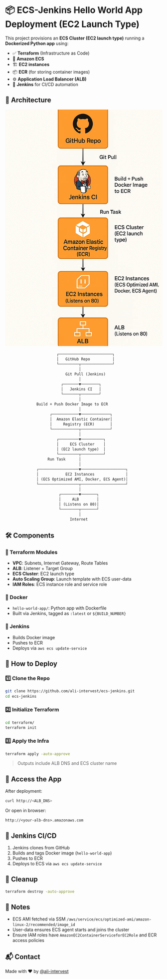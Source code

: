 # 📦 ECS-Jenkins Hello World App Deployment (EC2 Launch Type)

This project provisions an **ECS Cluster (EC2 launch type)** running a **Dockerized Python app** using:

- ✅ **Terraform** (Infrastructure as Code)
- 🚀 **Amazon ECS**
- 🏗️ **EC2 instances**
- 📦 **ECR** (for storing container images)
- ⚙️ **Application Load Balancer (ALB)**
- 🤖 **Jenkins** for CI/CD automation

## 🧱 Architecture

![Architecture](./images/Architecture.webp)

```
                       ┌────────────────────────┐
                       │   GitHub Repo          │
                       └─────────┬──────────────┘
                                 │
                           Git Pull (Jenkins)
                                 │
                         ┌───────▼────────┐
                         │   Jenkins CI   │
                         └───────┬────────┘
                                 │
              Build + Push Docker Image to ECR
                                 │
                    ┌────────────▼─────────────┐
                    │  Amazon Elastic Container│
                    │     Registry (ECR)       │
                    └────────────┬─────────────┘
                                 │
                       ┌─────────▼──────────┐
                       │     ECS Cluster    │
                       │ (EC2 launch type)  │
                       └─────────┬──────────┘
                   Run Task      │
                                 │
              ┌──────────────────▼────────────────────┐
              │            EC2 Instances              │
              │ (ECS Optimized AMI, Docker, ECS Agent)│
              └──────────────────┬────────────────────┘
                                 │
                        ┌────────▼───────┐
                        │     ALB        │
                        │ (Listens on 80)│
                        └────────┬───────┘
                                 │
                             Internet
```

## 🛠️ Components

### 📁 Terraform Modules

- **VPC**: Subnets, Internet Gateway, Route Tables
- **ALB**: Listener + Target Group
- **ECS Cluster**: EC2 launch type
- **Auto Scaling Group**: Launch template with ECS user-data
- **IAM Roles**: ECS instance role and service role

### 🐳 Docker

- `hello-world-app/`: Python app with Dockerfile
- Built via Jenkins, tagged as `:latest` or `${BUILD_NUMBER}`

### 🤖 Jenkins

- Builds Docker image
- Pushes to ECR
- Deploys via `aws ecs update-service`

## 🚀 How to Deploy

### 1️⃣ Clone the Repo

```bash
git clone https://github.com/ali-intervest/ecs-jenkins.git
cd ecs-jenkins
```

### 2️⃣ Initialize Terraform

```bash
cd terraform/
terraform init
```

### 3️⃣ Apply the Infra

```bash
terraform apply -auto-approve
```

> Outputs include ALB DNS and ECS cluster name

## 🧪 Access the App

After deployment:

```bash
curl http://<ALB_DNS>
```

Or open in browser:

```
http://<your-alb-dns>.amazonaws.com
```

## 🔄 Jenkins CI/CD

1. Jenkins clones from GitHub
2. Builds and tags Docker image (`hello-world-app`)
3. Pushes to ECR
4. Deploys to ECS via `aws ecs update-service`

## 🧹 Cleanup

```bash
terraform destroy -auto-approve
```

## 🧾 Notes

- ECS AMI fetched via SSM `/aws/service/ecs/optimized-ami/amazon-linux-2/recommended/image_id`
- User-data ensures ECS agent starts and joins the cluster
- Ensure IAM roles have `AmazonEC2ContainerServiceforEC2Role` and ECR access policies

## 📬 Contact

Made with ❤️ by [@ali-intervest](https://github.com/ali-intervest)
